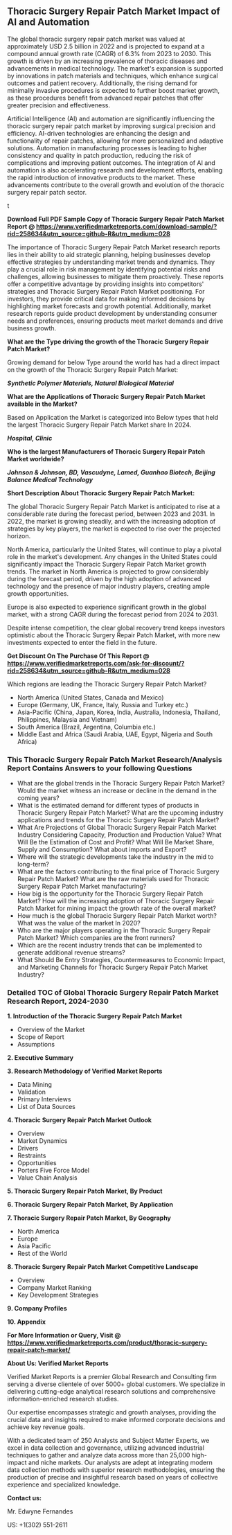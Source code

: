 <h2>Thoracic Surgery Repair Patch Market Impact of AI and Automation</h2><p>The global thoracic surgery repair patch market was valued at approximately USD 2.5 billion in 2022 and is projected to expand at a compound annual growth rate (CAGR) of 6.3% from 2023 to 2030. This growth is driven by an increasing prevalence of thoracic diseases and advancements in medical technology. The market's expansion is supported by innovations in patch materials and techniques, which enhance surgical outcomes and patient recovery. Additionally, the rising demand for minimally invasive procedures is expected to further boost market growth, as these procedures benefit from advanced repair patches that offer greater precision and effectiveness.</p><p>Artificial Intelligence (AI) and automation are significantly influencing the thoracic surgery repair patch market by improving surgical precision and efficiency. AI-driven technologies are enhancing the design and functionality of repair patches, allowing for more personalized and adaptive solutions. Automation in manufacturing processes is leading to higher consistency and quality in patch production, reducing the risk of complications and improving patient outcomes. The integration of AI and automation is also accelerating research and development efforts, enabling the rapid introduction of innovative products to the market. These advancements contribute to the overall growth and evolution of the thoracic surgery repair patch sector.</p>t</p><p id="" class=""><strong>Download Full PDF Sample Copy of Thoracic Surgery Repair Patch Market Report @ <a href="https://www.verifiedmarketreports.com/download-sample/?rid=258634&utm_source=github-R&utm_medium=028" target="_blank">https://www.verifiedmarketreports.com/download-sample/?rid=258634&utm_source=github-R&utm_medium=028</a></strong></p><p>The importance of&nbsp;Thoracic Surgery Repair Patch Market research reports lies in their ability to aid strategic planning, helping businesses develop effective strategies by understanding market trends and dynamics. They play a crucial role in risk management by identifying potential risks and challenges, allowing businesses to mitigate them proactively. These reports offer a competitive advantage by providing insights into competitors' strategies and Thoracic Surgery Repair Patch Market positioning. For investors, they provide critical data for making informed decisions by highlighting market forecasts and growth potential. Additionally, market research reports guide product development by understanding consumer needs and preferences, ensuring products meet market demands and drive business growth.</p><p><strong>What are the&nbsp;Type driving the growth of the Thoracic Surgery Repair Patch Market?</strong></p><p id="" class="">Growing demand for below Type around the world has had a direct impact on the growth of the Thoracic Surgery Repair Patch Market:</p><em><strong>Synthetic Polymer Materials, Natural Biological Material</strong></em></p><strong>What are the&nbsp;Applications&nbsp;of Thoracic Surgery Repair Patch Market available in the Market?</strong></p><p id="" class="">Based on Application the Market is categorized into Below types that held the largest Thoracic Surgery Repair Patch Market share In 2024.</p><em><strong>Hospital, Clinic</strong></em></p><strong>Who is the largest Manufacturers of Thoracic Surgery Repair Patch Market worldwide?</strong></p><p><em><strong>Johnson & Johnson, BD, Vascudyne, Lamed, Guanhao Biotech, Beijing Balance Medical Technology</strong></em></p><p id="" class=""><strong>Short Description About Thoracic Surgery Repair Patch Market:</strong></p><p>The global Thoracic Surgery Repair Patch Market is anticipated to rise at a considerable rate during the forecast period, between 2023 and 2031. In 2022, the market is growing steadily, and with the increasing adoption of strategies by key players, the market is expected to rise over the projected horizon.</p><p>North America, particularly the United States, will continue to play a pivotal role in the market's development. Any changes in the United States could significantly impact the Thoracic Surgery Repair Patch Market growth trends. The market in North America is projected to grow considerably during the forecast period, driven by the high adoption of advanced technology and the presence of major industry players, creating ample growth opportunities.</p><p>Europe is also expected to experience significant growth in the global market, with a strong CAGR during the forecast period from 2024 to 2031.</p><p>Despite intense competition, the clear global recovery trend keeps investors optimistic about the Thoracic Surgery Repair Patch Market, with more new investments expected to enter the field in the future.</p><p id="" class=""><strong>Get Discount On The Purchase Of This Report @ <a href="https://www.verifiedmarketreports.com/ask-for-discount/?rid=258634&utm_source=github-R&utm_medium=028" target="_blank">https://www.verifiedmarketreports.com/ask-for-discount/?rid=258634&utm_source=github-R&utm_medium=028</a></strong></p>Which regions are leading the Thoracic Surgery Repair Patch Market?</p><ul><li>North America (United States, Canada and Mexico)</li><li>Europe (Germany, UK, France, Italy, Russia and Turkey etc.)</li><li>Asia-Pacific (China, Japan, Korea, India, Australia, Indonesia, Thailand, Philippines, Malaysia and Vietnam)</li><li>South America (Brazil, Argentina, Columbia etc.)</li><li>Middle East and Africa (Saudi Arabia, UAE, Egypt, Nigeria and South Africa)</li></ul><h3 id="" class="">This Thoracic Surgery Repair Patch Market Research/Analysis Report Contains Answers to your following Questions</h3><ul><li>What are the global trends in the Thoracic Surgery Repair Patch Market? Would the market witness an increase or decline in the demand in the coming years?</li><li>What is the estimated demand for different types of products in Thoracic Surgery Repair Patch Market? What are the upcoming industry applications and trends for the Thoracic Surgery Repair Patch Market?</li><li>What Are Projections of Global Thoracic Surgery Repair Patch Market Industry Considering Capacity, Production and Production Value? What Will Be the Estimation of Cost and Profit? What Will Be Market Share, Supply and Consumption? What about imports and Export?</li><li>Where will the strategic developments take the industry in the mid to long-term?</li><li>What are the factors contributing to the final price of Thoracic Surgery Repair Patch Market? What are the raw materials used for Thoracic Surgery Repair Patch Market manufacturing?</li><li>How big is the opportunity for the Thoracic Surgery Repair Patch Market? How will the increasing adoption of Thoracic Surgery Repair Patch Market for mining impact the growth rate of the overall market?</li><li>How much is the global Thoracic Surgery Repair Patch Market worth? What was the value of the market In 2020?</li><li>Who are the major players operating in the Thoracic Surgery Repair Patch Market? Which companies are the front runners?</li><li>Which are the recent industry trends that can be implemented to generate additional revenue streams?</li><li>What Should Be Entry Strategies, Countermeasures to Economic Impact, and Marketing Channels for Thoracic Surgery Repair Patch Market Industry?</li></ul><h3 id="" class="">Detailed TOC of Global Thoracic Surgery Repair Patch Market Research Report, 2024-2030</h3><p id="" class=""><strong>1. Introduction of the Thoracic Surgery Repair Patch Market</strong></p><ul><li>Overview of the Market</li><li>Scope of Report</li><li>Assumptions</li></ul><p id="" class=""><strong>2. Executive Summary</strong></p><p id="" class=""><strong>3. Research Methodology of Verified Market Reports</strong></p><ul><li>Data Mining</li><li>Validation</li><li>Primary Interviews</li><li>List of Data Sources</li></ul><p id="" class=""><strong>4. Thoracic Surgery Repair Patch Market Outlook</strong></p><ul><li>Overview</li><li>Market Dynamics</li><li>Drivers</li><li>Restraints</li><li>Opportunities</li><li>Porters Five Force Model</li><li>Value Chain Analysis</li></ul><p id="" class=""><strong>5. Thoracic Surgery Repair Patch Market, By Product</strong></p><p id="" class=""><strong>6. Thoracic Surgery Repair Patch Market, By Application</strong></p><p id="" class=""><strong>7. Thoracic Surgery Repair Patch Market, By Geography</strong></p><ul><li>North America</li><li>Europe</li><li>Asia Pacific</li><li>Rest of the World</li></ul><p id="" class=""><strong>8. Thoracic Surgery Repair Patch Market Competitive Landscape</strong></p><ul><li>Overview</li><li>Company Market Ranking</li><li>Key Development Strategies</li></ul><p id="" class=""><strong>9. Company Profiles</strong></p><p id="" class=""><strong>10. Appendix</strong></p><p id="" class=""><strong>For More Information or Query, Visit @ <a href="https://www.verifiedmarketreports.com/product/thoracic-surgery-repair-patch-market/" target="_blank">https://www.verifiedmarketreports.com/product/thoracic-surgery-repair-patch-market/</a></strong></p><p id="" class=""><strong>About Us: Verified Market Reports</strong></p><p id="" class="">Verified Market Reports is a premier Global Research and Consulting firm serving a diverse clientele of over 5000+ global customers. We specialize in delivering cutting-edge analytical research solutions and comprehensive information-enriched research studies.</p><p id="" class="">Our expertise encompasses strategic and growth analyses, providing the crucial data and insights required to make informed corporate decisions and achieve key revenue goals.</p><p id="" class="">With a dedicated team of 250 Analysts and Subject Matter Experts, we excel in data collection and governance, utilizing advanced industrial techniques to gather and analyze data across more than 25,000 high-impact and niche markets. Our analysts are adept at integrating modern data collection methods with superior research methodologies, ensuring the production of precise and insightful research based on years of collective experience and specialized knowledge.</p><p id="" class=""><strong>Contact us:</strong></p><p id="" class="">Mr. Edwyne Fernandes</p><p id="" class="">US: +1(302) 551-2611</p>